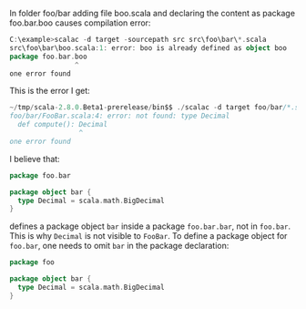 In folder foo/bar adding file boo.scala and declaring the content as package foo.bar.boo causes compilation error:

```scala
C:\example>scalac -d target -sourcepath src src\foo\bar\*.scala
src\foo\bar\boo.scala:1: error: boo is already defined as object boo
package foo.bar.boo
                ^
one error found
```
This is the error I get:

```scala
~/tmp/scala-2.8.0.Beta1-prerelease/bin$$ ./scalac -d target foo/bar/*.scala
foo/bar/FooBar.scala:4: error: not found: type Decimal
  def compute(): Decimal
                 ^
one error found
```

I believe that:

```scala
package foo.bar

package object bar {
  type Decimal = scala.math.BigDecimal
}
```

defines a package object `bar` inside a package `foo.bar.bar`, not in `foo.bar`. This is why `Decimal` is not visible to `FooBar`. To define a package object for `foo.bar`, one needs to omit `bar` in the package declaration:

```scala
package foo

package object bar {
  type Decimal = scala.math.BigDecimal
}
```
